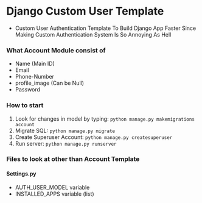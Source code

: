 # Django Custom User Template
- Custom User Authentication Template To Build Django App Faster Since Making Custom Authentication System Is So Annoying As Hell

### What Account Module consist of
- Name (Main ID)
- Email
- Phone-Number
- profile_image (Can be Null)
- Password

### How to start
1. Look for changes in model by typing: `python manage.py makemigrations account`
2. Migrate SQL: `python manage.py migrate`
3. Create Superuser Account: `python manage.py createsuperuser`
4. Run server: `python manage.py runserver`


### Files to look at other than Account Template
#### Settings.py
- AUTH_USER_MODEL variable
- INSTALLED_APPS variable (list)
